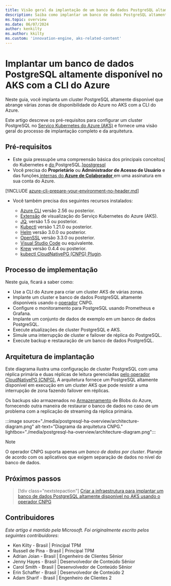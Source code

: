 ```yaml
---
title: Visão geral da implantação de um banco de dados PostgreSQL altamente disponível no AKS com a CLI do Azure
description: Saiba como implantar um banco de dados PostgreSQL altamente disponível no AKS usando o operador CloudNativePG.
ms.topic: overview
ms.date: 06/07/2024
author: kenkilty
ms.author: kkilty
ms.custom: 'innovation-engine, aks-related-content'
---
```

# Implantar um banco de dados PostgreSQL altamente disponível no AKS com a CLI do Azure

Neste guia, você implanta um cluster PostgreSQL altamente disponível que abrange várias zonas de disponibilidade do Azure no AKS com a CLI do Azure.

Este artigo descreve os pré-requisitos para configurar um cluster PostgreSQL no [Serviço Kubernetes do Azure (AKS)][what-is-aks] e fornece uma visão geral do processo de implantação completo e da arquitetura.

## Pré-requisitos

* Este guia pressupõe uma compreensão básica dos principais conceitos[ do Kubernetes e [do ][core-kubernetes-concepts]PostgreSQL.][postgresql]
* Você precisa do **Proprietário** ou **Administrador de Acesso de Usuário** e das funções[ internas do **Azure de Colaborador** ][azure-roles]em uma assinatura em sua conta do Azure.

[!INCLUDE [azure-cli-prepare-your-environment-no-header.md](~/reusable-content/azure-cli/azure-cli-prepare-your-environment-no-header.md)]

* Você também precisa dos seguintes recursos instalados:

  * [Azure CLI](/cli/azure/install-azure-cli) versão 2.56 ou posterior.
  * [Extensão][aks-preview] de visualização do Serviço Kubernetes do Azure (AKS).
  * [JQ][jq], versão 1.5 ou posterior.
  * [Kubectl][install-kubectl] versão 1.21.0 ou posterior.
  * [Helm][install-helm] versão 3.0.0 ou posterior.
  * [OpenSSL][install-openssl] versão 3.3.0 ou posterior.
  * [Visual Studio Code][install-vscode] ou equivalente.
  * [Krew][install-krew] versão 0.4.4 ou posterior.
  * [kubectl CloudNativePG (CNPG) Plugin][cnpg-plugin].

## Processo de implementação

Neste guia, ficará a saber como:

* Use a CLI do Azure para criar um cluster AKS de várias zonas.
* Implante um cluster e banco de dados PostgreSQL altamente disponíveis usando o [operador][cnpg-plugin] CNPG.
* Configure o monitoramento para PostgreSQL usando Prometheus e Grafana.
* Implante um conjunto de dados de exemplo em um banco de dados PostgreSQL.
* Execute atualizações de cluster PostgreSQL e AKS.
* Simule uma interrupção de cluster e failover de réplica do PostgreSQL.
* Execute backup e restauração de um banco de dados PostgreSQL.

## Arquitetura de implantação

Este diagrama ilustra uma configuração de cluster PostgreSQL com uma réplica primária e duas réplicas de leitura gerenciadas [pelo operador CloudNativePG (CNPG).](https://cloudnative-pg.io/) A arquitetura fornece um PostgreSQL altamente disponível em execução em um cluster AKS que pode resistir a uma interrupção de zona fazendo failover em réplicas.

Os backups são armazenados no [Armazenamento](/azure/storage/blobs/) de Blobs do Azure, fornecendo outra maneira de restaurar o banco de dados no caso de um problema com a replicação de streaming da réplica primária.

:::image source="./media/postgresql-ha-overview/architecture-diagram.png" alt-text="Diagrama da arquitetura CNPG." lightbox="./media/postgresql-ha-overview/architecture-diagram.png":::

> [!NOTE]
> O operador CNPG suporta apenas *um banco de dados por cluster*. Planeje de acordo com os aplicativos que exigem separação de dados no nível do banco de dados.

## Próximos passos

> [!div class="nextstepaction"]
> [Criar a infraestrutura para implantar um banco de dados PostgreSQL altamente disponível no AKS usando o operador CNPG][create-infrastructure]

## Contribuidores

*Este artigo é mantido pela Microsoft. Foi originalmente escrito pelos seguintes contribuidores*:

* Ken Kilty - Brasil | Principal TPM
* Russell de Pina - Brasil | Principal TPM
* Adrian Joian - Brasil | Engenheiro de Clientes Sênior
* Jenny Hayes - Brasil | Desenvolvedor de Conteúdo Sênior
* Carol Smith - Brasil | Desenvolvedor de Conteúdo Sênior
* Erin Schaffer - Brasil | Desenvolvedor de Conteúdo 2
* Adam Sharif - Brasil | Engenheiro de Clientes 2

<!-- LINKS -->
[what-is-aks]: ./what-is-aks.md
[postgresql]: https://www.postgresql.org/
[core-kubernetes-concepts]: ./concepts-clusters-workloads.md
[azure-roles]: ../role-based-access-control/built-in-roles.md
[aks-preview]: ./draft.md#install-the-aks-preview-azure-cli-extension
[jq]: https://jqlang.github.io/jq/
[install-kubectl]: https://kubernetes.io/docs/tasks/tools/install-kubectl/
[install-helm]: https://helm.sh/docs/intro/install/
[install-openssl]: https://www.openssl.org/
[install-vscode]: https://code.visualstudio.com/Download
[install-krew]: https://krew.sigs.k8s.io/
[cnpg-plugin]: https://cloudnative-pg.io/documentation/current/kubectl-plugin/#using-krew
[create-infrastructure]: ./create-postgresql-ha.md
